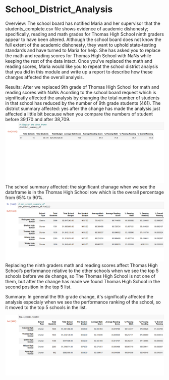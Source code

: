 # School_District_Analysis

Overview:
    The school board has notified Maria and her supervisor that the students_complete.csv file shows evidence of academic dishonesty; specifically, reading and math grades for Thomas High School ninth graders appear to have been altered. Although the school board does not know the full extent of the academic dishonesty, they want to uphold state-testing standards and have turned to Maria for help. She has asked you to replace the math and reading scores for Thomas High School with NaNs while keeping the rest of the data intact. Once you’ve replaced the math and reading scores, Maria would like you to repeat the school district analysis that you did in this module and write up a report to describe how these changes affected the overall analysis.

Results:
    After we replaced 9th grade of Thomas High School for math and reading scores with NaNs Acording to the school board request which is significatly affected the         analysis by changing the total number of students in that school has reduced by the number of 9th grade students (461).
        The district summary affected: yes after the change has made the analysis just affected a little bit because when you compare the numbers of student before             39,170 and after 38,709.
        ![](https://github.com/sedigh-etoumi/School_District_Analysis/blob/main/Distict_Summary.png)
        The school summary affected: the significant chanage when we see the dataframe is in the Thomas High School row which is the 
        overall percentage from 65% to 90%.
        ![](https://github.com/sedigh-etoumi/School_District_Analysis/blob/main/per_school_summary.png)
        Replacing the ninth graders math and reading scores affect Thomas High School’s performance relative to the other schools
        when we see the top 5 schools before we de change, so The Thomas High School is not one of them, but after the change 
        has made we found Thomas High School in the second position in the top 5 list. 
        
      
        
        
        
        
        



        
Summary: In general the 9th grade change, it's significatly affected the analysis especialy when we see the performance ranking of the school, so it moved to the top 5 schools in the list.



![](https://github.com/sedigh-etoumi/School_District_Analysis/blob/main/top_schools.png)
